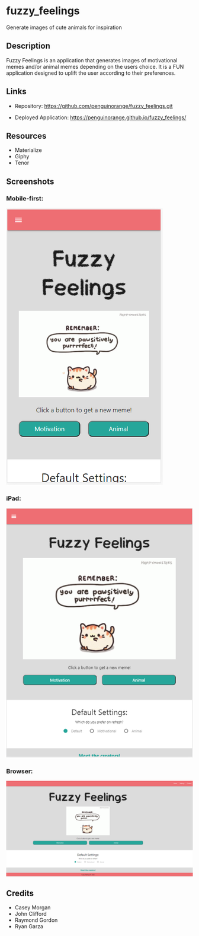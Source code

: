# fuzzy_feelings
Generate images of cute animals for inspiration

## Description
Fuzzy Feelings is an application that generates images of motivational memes and/or animal memes depending on the users choice. It is a FUN application designed to uplift the user according to their preferences. 

## Links

- Repository: https://github.com/penguinorange/fuzzy_feelings.git

- Deployed Application: https://penguinorange.github.io/fuzzy_feelings/


## Resources
- Materialize 
- Giphy
- Tenor

## Screenshots

### Mobile-first:

![Mobile-first Demo](./screenshots/mobile-first.PNG)


### iPad:

![iPad Demo](./screenshots/ipad.PNG)


### Browser:

![Browser Demo](./screenshots/browser.PNG)



## Credits
- Casey Morgan
- John Clifford
- Raymond Gordon
- Ryan Garza
